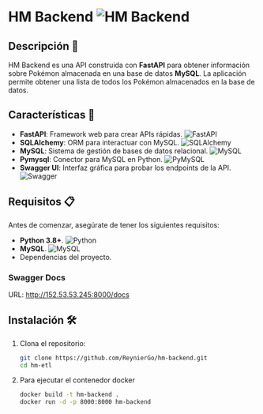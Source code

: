 # HM Backend ![HM Backend](https://img.shields.io/badge/version-1.0.0-blue.svg)

## Descripción 📜

HM Backend es una API construida con **FastAPI** para obtener información sobre Pokémon almacenada en una base de datos **MySQL**. La aplicación permite obtener una lista de todos los Pokémon almacenados en la base de datos.

## Características 🌟
- **FastAPI**: Framework web para crear APIs rápidas. ![FastAPI](https://img.shields.io/badge/FastAPI-0077B6?logo=fastapi&logoColor=white)
- **SQLAlchemy**: ORM para interactuar con MySQL. ![SQLAlchemy](https://img.shields.io/badge/SQLAlchemy-5FA7B8?logo=python&logoColor=white)
- **MySQL**: Sistema de gestión de bases de datos relacional. ![MySQL](https://img.shields.io/badge/MySQL-4479A1?logo=mysql&logoColor=white)
- **Pymysql**: Conector para MySQL en Python. ![PyMySQL](https://img.shields.io/badge/PyMySQL-008C8C?logo=pymysql&logoColor=white)
- **Swagger UI**: Interfaz gráfica para probar los endpoints de la API. ![Swagger](https://img.shields.io/badge/Swagger-85EA2D?logo=swagger&logoColor=white)

## Requisitos 📋

Antes de comenzar, asegúrate de tener los siguientes requisitos:

- **Python 3.8+**. ![Python](https://img.shields.io/badge/Python-3.8%2B-blue?logo=python&logoColor=white)
- **MySQL**. ![MySQL](https://img.shields.io/badge/MySQL-8.0%2B-blue?logo=mysql&logoColor=white)
- Dependencias del proyecto.

### Swagger Docs
URL: http://152.53.53.245:8000/docs

## Instalación 🛠️
1. Clona el repositorio:

   ```bash
   git clone https://github.com/ReynierGo/hm-backend.git
   cd hm-etl

2. Para ejecutar el contenedor docker
   ```bash
   docker build -t hm-backend .
   docker run -d -p 8000:8000 hm-backend
